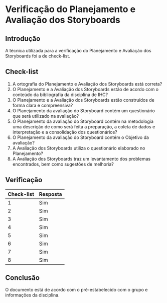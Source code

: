 # Verificação do Planejamento e Avaliação dos Storyboards

## Introdução

A técnica utilizada para a verificação do Planejamento e Avaliação dos Storyboards foi a de check-list.

## Check-list

1. A ortografia do Planejamento e Avaliação dos Storyboards está correta?
2. O Planejamento e a Avaliação dos Storyboards estão de acordo com o conteúdo da bibliografia da disciplina de IHC?
3. O Planejamento e a Avaliação dos Storyboards estão construídos de forma clara e compreensiva?
4. O Planejamento da avaliação do Storyboard contém um questionário que será utilizado na avaliação?
5. O Planejamento da avaliação do Storyboard contém na metodologia uma descrição de como será feita a preparação, a coleta de dados e interpretação e a consolidação dos questionários?
6. O Planejamento da avaliação do Storyboard contém o Objetivo da avaliação?
7. A Avaliação dos Storyboards utiliza o questionário elaborado no Planejamento?
8. A Avaliação dos Storyboards traz um levantamento dos problemas encontrados, bem como sugestões de melhoria?

## Verificação

|Check-list|Resposta|
|----------|--------|
|1|Sim|
|2|Sim|
|3|Sim|
|4|Sim|
|5|Sim|
|6|Sim|
|7|Sim|
|8|Sim|

## Conclusão

O documento está de acordo com o pré-estabelecido com o grupo e informações da disciplina.
